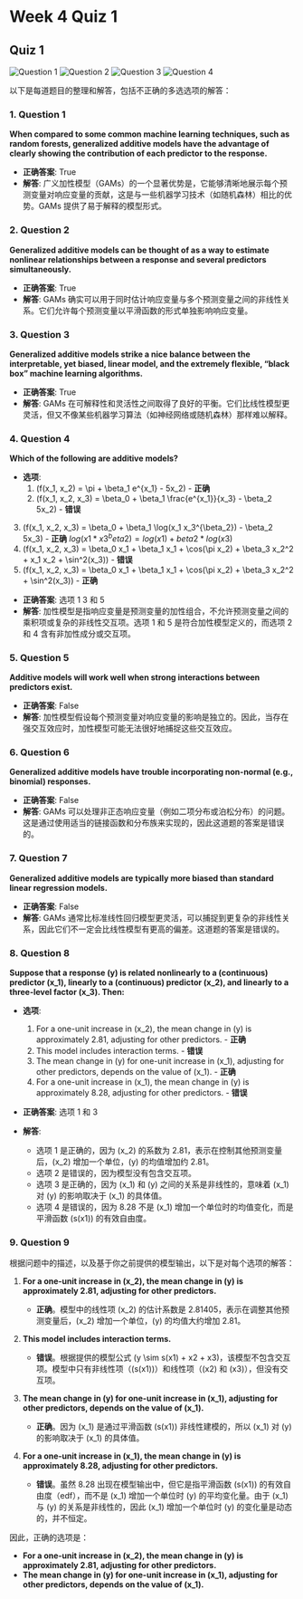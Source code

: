 # Week 4 Quiz 1

## Quiz 1

![Question 1](./img/11.png)
![Question 2](./img/12.png)
![Question 3](./img/13.png)
![Question 4](./img/14.png)

以下是每道题目的整理和解答，包括不正确的多选选项的解答：

### 1. **Question 1**

**When compared to some common machine learning techniques, such as random forests, generalized additive models have the advantage of clearly showing the contribution of each predictor to the response.**

- **正确答案**: True
- **解答**: 广义加性模型（GAMs）的一个显著优势是，它能够清晰地展示每个预测变量对响应变量的贡献，这是与一些机器学习技术（如随机森林）相比的优势。GAMs 提供了易于解释的模型形式。

### 2. **Question 2**

**Generalized additive models can be thought of as a way to estimate nonlinear relationships between a response and several predictors simultaneously.**

- **正确答案**: True
- **解答**: GAMs 确实可以用于同时估计响应变量与多个预测变量之间的非线性关系。它们允许每个预测变量以平滑函数的形式单独影响响应变量。

### 3. **Question 3**

**Generalized additive models strike a nice balance between the interpretable, yet biased, linear model, and the extremely flexible, “black box” machine learning algorithms.**

- **正确答案**: True
- **解答**: GAMs 在可解释性和灵活性之间取得了良好的平衡。它们比线性模型更灵活，但又不像某些机器学习算法（如神经网络或随机森林）那样难以解释。

### 4. **Question 4**

**Which of the following are additive models?**

- **选项**:
  1. \(f(x_1, x_2) = \pi + \beta_1 e^{x_1} - 5x_2\) - **正确**
  2. \(f(x_1, x_2, x_3) = \beta_0 + \beta_1 \frac{e^{x_1}}{x_3} - \beta_2 5x_2\) - **错误**

3. \(f(x_1, x_2, x_3) = \beta_0 + \beta_1 \log(x_1 x_3^{\beta_2}) - \beta_2 5x_3\) - **正确** $log(x1 * x3^beta2) = log(x1) + beta2 * log(x3)$
4. \(f(x_1, x_2, x_3) = \beta_0 x_1 + \beta_1 x_1 + \cos(\pi x_2) + \beta_3 x_2^2 + x_1 x_2 + \sin^2(x_3)\) - **错误**
5. \(f(x_1, x_2, x_3) = \beta_0 x_1 + \beta_1 x_1 + \cos(\pi x_2) + \beta_3 x_2^2 + \sin^2(x_3)\) - **正确**

- **正确答案**: 选项 1 3 和 5
- **解答**: 加性模型是指响应变量是预测变量的加性组合，不允许预测变量之间的乘积项或复杂的非线性交互项。选项 1 和 5 是符合加性模型定义的，而选项 2和 4 含有非加性成分或交互项。

### 5. **Question 5**

**Additive models will work well when strong interactions between predictors exist.**

- **正确答案**: False
- **解答**: 加性模型假设每个预测变量对响应变量的影响是独立的。因此，当存在强交互效应时，加性模型可能无法很好地捕捉这些交互效应。

### 6. **Question 6**

**Generalized additive models have trouble incorporating non-normal (e.g., binomial) responses.**

- **正确答案**: False
- **解答**: GAMs 可以处理非正态响应变量（例如二项分布或泊松分布）的问题。这是通过使用适当的链接函数和分布族来实现的，因此这道题的答案是错误的。

### 7. **Question 7**

**Generalized additive models are typically more biased than standard linear regression models.**

- **正确答案**: False
- **解答**: GAMs 通常比标准线性回归模型更灵活，可以捕捉到更复杂的非线性关系，因此它们不一定会比线性模型有更高的偏差。这道题的答案是错误的。

### 8. **Question 8**

**Suppose that a response \(y\) is related nonlinearly to a (continuous) predictor \(x_1\), linearly to a (continuous) predictor \(x_2\), and linearly to a three-level factor \(x_3\). Then:**

- **选项**:
  1. For a one-unit increase in \(x_2\), the mean change in \(y\) is approximately 2.81, adjusting for other predictors. - **正确**
  2. This model includes interaction terms. - **错误**
  3. The mean change in \(y\) for one-unit increase in \(x_1\), adjusting for other predictors, depends on the value of \(x_1\). - **正确**
  4. For a one-unit increase in \(x_1\), the mean change in \(y\) is approximately 8.28, adjusting for other predictors. - **错误**

- **正确答案**: 选项 1 和 3
- **解答**:
  - 选项 1 是正确的，因为 \(x_2\) 的系数为 2.81，表示在控制其他预测变量后，\(x_2\) 增加一个单位，\(y\) 的均值增加约 2.81。
  - 选项 2 是错误的，因为模型没有包含交互项。
  - 选项 3 是正确的，因为 \(x_1\) 和 \(y\) 之间的关系是非线性的，意味着 \(x_1\) 对 \(y\) 的影响取决于 \(x_1\) 的具体值。
  - 选项 4 是错误的，因为 8.28 不是 \(x_1\) 增加一个单位时的均值变化，而是平滑函数 \(s(x1)\) 的有效自由度。

### 9. **Question 9**

根据问题中的描述，以及基于你之前提供的模型输出，以下是对每个选项的解答：

1. **For a one-unit increase in \(x_2\), the mean change in \(y\) is approximately 2.81, adjusting for other predictors.**

   - **正确**。模型中的线性项 \(x_2\) 的估计系数是 2.81405，表示在调整其他预测变量后，\(x_2\) 增加一个单位，\(y\) 的均值大约增加 2.81。

2. **This model includes interaction terms.**

   - **错误**。根据提供的模型公式 \(y \sim s(x1) + x2 + x3\)，该模型不包含交互项。模型中只有非线性项（\(s(x1)\)）和线性项（\(x2\) 和 \(x3\)），但没有交互项。

3. **The mean change in \(y\) for one-unit increase in \(x_1\), adjusting for other predictors, depends on the value of \(x_1\).**

   - **正确**。因为 \(x_1\) 是通过平滑函数 \(s(x1)\) 非线性建模的，所以 \(x_1\) 对 \(y\) 的影响取决于 \(x_1\) 的具体值。

4. **For a one-unit increase in \(x_1\), the mean change in \(y\) is approximately 8.28, adjusting for other predictors.**

   - **错误**。虽然 8.28 出现在模型输出中，但它是指平滑函数 \(s(x1)\) 的有效自由度（edf），而不是 \(x_1\) 增加一个单位时 \(y\) 的平均变化量。由于 \(x_1\) 与 \(y\) 的关系是非线性的，因此 \(x_1\) 增加一个单位时 \(y\) 的变化量是动态的，并不恒定。

因此，正确的选项是：

- **For a one-unit increase in \(x_2\), the mean change in \(y\) is approximately 2.81, adjusting for other predictors.**
- **The mean change in \(y\) for one-unit increase in \(x_1\), adjusting for other predictors, depends on the value of \(x_1\).**
